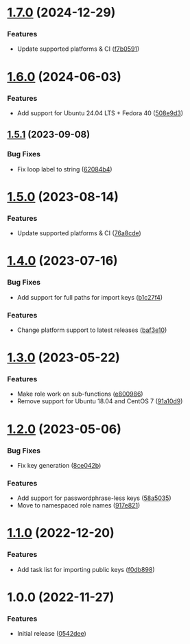# [1.7.0](https://github.com/de-it-krachten/ansible-role-gpg/compare/v1.6.0...v1.7.0) (2024-12-29)


### Features

* Update supported platforms & CI ([f7b0591](https://github.com/de-it-krachten/ansible-role-gpg/commit/f7b0591fb2fcb1907b48ed95f6c779d53726a6d7))

# [1.6.0](https://github.com/de-it-krachten/ansible-role-gpg/compare/v1.5.1...v1.6.0) (2024-06-03)


### Features

* Add support for Ubuntu 24.04 LTS + Fedora 40 ([508e9d3](https://github.com/de-it-krachten/ansible-role-gpg/commit/508e9d3fe0719924eea48dc5773f504ddd2adb26))

## [1.5.1](https://github.com/de-it-krachten/ansible-role-gpg/compare/v1.5.0...v1.5.1) (2023-09-08)


### Bug Fixes

* Fix loop label to string ([62084b4](https://github.com/de-it-krachten/ansible-role-gpg/commit/62084b43f76bafbbc64442c1d12ce5e0be7dabcc))

# [1.5.0](https://github.com/de-it-krachten/ansible-role-gpg/compare/v1.4.0...v1.5.0) (2023-08-14)


### Features

* Update supported platforms & CI ([76a8cde](https://github.com/de-it-krachten/ansible-role-gpg/commit/76a8cde510ad6005668bc37610de0375f0ee66e3))

# [1.4.0](https://github.com/de-it-krachten/ansible-role-gpg/compare/v1.3.0...v1.4.0) (2023-07-16)


### Bug Fixes

* Add support for full paths for import keys ([b1c27f4](https://github.com/de-it-krachten/ansible-role-gpg/commit/b1c27f439353d718f545ee3944400b6b6b8115f3))


### Features

* Change platform support to latest releases ([baf3e10](https://github.com/de-it-krachten/ansible-role-gpg/commit/baf3e10bc3d04e657993d57a6ee6e159d9ee5e26))

# [1.3.0](https://github.com/de-it-krachten/ansible-role-gpg/compare/v1.2.0...v1.3.0) (2023-05-22)


### Features

* Make role work on sub-functions ([e800986](https://github.com/de-it-krachten/ansible-role-gpg/commit/e800986ed6bca23d2054f225dafeb1d7cebc32e9))
* Remove support for Ubuntu 18.04 and CentOS 7 ([91a10d9](https://github.com/de-it-krachten/ansible-role-gpg/commit/91a10d9e77fa0e463ce195bcb1bac46f1738c2c6))

# [1.2.0](https://github.com/de-it-krachten/ansible-role-gpg/compare/v1.1.0...v1.2.0) (2023-05-06)


### Bug Fixes

* Fix key generation ([8ce042b](https://github.com/de-it-krachten/ansible-role-gpg/commit/8ce042bc52530f98e3bc4d2543665e13baf09fe0))


### Features

* Add support for passwordphrase-less keys ([58a5035](https://github.com/de-it-krachten/ansible-role-gpg/commit/58a5035715e124c6142a29236f4aeb6f6ad40fa8))
* Move to namespaced role names ([917e821](https://github.com/de-it-krachten/ansible-role-gpg/commit/917e8218186e51ca6e0539b4b0a625ec63778040))

# [1.1.0](https://github.com/de-it-krachten/ansible-role-gpg/compare/v1.0.0...v1.1.0) (2022-12-20)


### Features

* Add task list for importing public keys ([f0db898](https://github.com/de-it-krachten/ansible-role-gpg/commit/f0db89841d312d4ac7cf5d24e7303f779cfa9305))

# 1.0.0 (2022-11-27)


### Features

* Initial release ([0542dee](https://github.com/de-it-krachten/ansible-role-gpg/commit/0542dee0f11ebc61750b9f10869372deac3b26b1))
